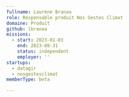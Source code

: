 ```yaml
---
fullname: Laurène Branaa
role: Responsable produit Nos Gestes Climat
domaine: Produit
github: lbranaa
missions:
  - start: 2023-01-03
    end: 2023-08-31
    status: independent
    employer: ''
startups:
  - datagir
  - nosgestesclimat
memberType: beta

---
```




